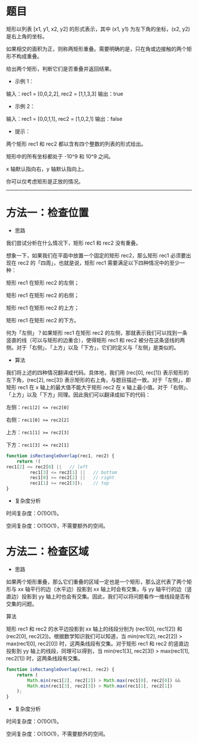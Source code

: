# 题目

矩形以列表 [x1, y1, x2, y2] 的形式表示，其中 (x1, y1) 为左下角的坐标，(x2, y2) 是右上角的坐标。

如果相交的面积为正，则称两矩形重叠。需要明确的是，只在角或边接触的两个矩形不构成重叠。

给出两个矩形，判断它们是否重叠并返回结果。

 

- 示例 1：

输入：rec1 = [0,0,2,2], rec2 = [1,1,3,3]
输出：true

- 示例 2：

输入：rec1 = [0,0,1,1], rec2 = [1,0,2,1]
输出：false
 

- 提示：

两个矩形 rec1 和 rec2 都以含有四个整数的列表的形式给出。

矩形中的所有坐标都处于 -10^9 和 10^9 之间。

x 轴默认指向右，y 轴默认指向上。

你可以仅考虑矩形是正放的情况。


---



# 方法一：检查位置

- 思路

我们尝试分析在什么情况下，矩形 rec1 和 rec2 没有重叠。

想象一下，如果我们在平面中放置一个固定的矩形 rec2，那么矩形 rec1 必须要出现在 rec2 的「四周」，也就是说，矩形 rec1 需要满足以下四种情况中的至少一种：

矩形 rec1 在矩形 rec2 的左侧；

矩形 rec1 在矩形 rec2 的右侧；

矩形 rec1 在矩形 rec2 的上方；

矩形 rec1 在矩形 rec2 的下方。

何为「左侧」？如果矩形 rec1 在矩形 rec2 的左侧，那就表示我们可以找到一条竖直的线（可以与矩形的边重合），使得矩形 rec1 和 rec2 被分在这条竖线的两侧。对于「右侧」、「上方」以及「下方」，它们的定义与「左侧」是类似的。

- 算法

我们将上述的四种情况翻译成代码。具体地，我们用 (rec[0], rec[1]) 表示矩形的左下角，(rec[2], rec[3]) 表示矩形的右上角，与题目描述一致。对于「左侧」，即矩形 rec1 在 x 轴上的最大值不能大于矩形 rec2 在 x 轴上最小值。对于「右侧」、「上方」以及「下方」同理。因此我们可以翻译成如下的代码：

左侧：`rec1[2] <= rec2[0]`

右侧：`rec1[0] >= rec2[2]`

上方：`rec1[1] >= rec2[3]`

下方：`rec1[3] <= rec2[1]`

```javascript
function isRectangleOverlap(rec1, rec2) {
    return !(
rec1[2] <= rec2[0] ||   // left
         rec1[3] <= rec2[1] ||   // bottom
         rec1[0] >= rec2[2] ||   // right
         rec1[1] >= rec2[3]);    // top
}
```

- 复杂度分析

时间复杂度：O(1)O(1)。

空间复杂度：O(1)O(1)，不需要额外的空间。

# 方法二：检查区域

- 思路

如果两个矩形重叠，那么它们重叠的区域一定也是一个矩形，那么这代表了两个矩形与 xx 轴平行的边（水平边）投影到 xx 轴上时会有交集，与 yy 轴平行的边（竖直边）投影到 yy 轴上时也会有交集。因此，我们可以将问题看作一维线段是否有交集的问题。

算法

矩形 rec1 和 rec2 的水平边投影到 xx 轴上的线段分别为 (rec1[0], rec1[2]) 和 (rec2[0], rec2[2])。根据数学知识我们可以知道，当 min(rec1[2], rec2[2]) > max(rec1[0], rec2[0]) 时，这两条线段有交集。对于矩形 rec1 和 rec2 的竖直边投影到 yy 轴上的线段，同理可以得到，当 min(rec1[3], rec2[3]) > max(rec1[1], rec2[1]) 时，这两条线段有交集。

```javascript
function isRectangleOverlap(rec1, rec2) {
    return (
        Math.min(rec1[2], rec2[2]) > Math.max(rec1[0], rec2[0]) &&
        Math.min(rec1[3], rec2[3]) > Math.max(rec1[1], rec2[1])
    );
}
```

- 复杂度分析

时间复杂度：O(1)O(1)。

空间复杂度：O(1)O(1)，不需要额外的空间。